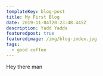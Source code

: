 ```yaml
---
templateKey: blog-post
title: My First Blog
date: 2019-11-04T20:23:48.445Z
description: Yadd Yadda
featuredpost: true
featuredimage: /img/blog-index.jpg
tags:
  - good coffee
---
```

Hey there man
